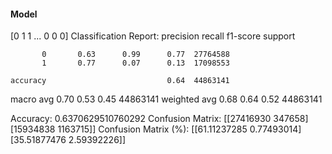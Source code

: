 #### Model
[0 1 1 ... 0 0 0]
Classification Report:
              precision    recall  f1-score   support

           0       0.63      0.99      0.77  27764588
           1       0.77      0.07      0.13  17098553

    accuracy                           0.64  44863141
   macro avg       0.70      0.53      0.45  44863141
weighted avg       0.68      0.64      0.52  44863141

Accuracy: 0.6370629510760292
Confusion Matrix:
[[27416930   347658]
 [15934838  1163715]]
Confusion Matrix (%):
[[61.11237285  0.77493014]
 [35.51877476  2.59392226]]
